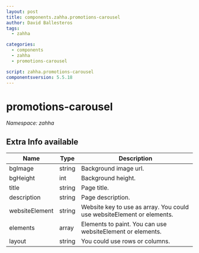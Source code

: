 ```yaml
---
layout: post
title: components.zahha.promotions-carousel
author: David Ballesteros
tags:
  - zahha

categories:
  - components
  - zahha
  - promotions-carousel

script: zahha.promotions-carousel
componentsversion: 5.5.18
---
```

# promotions-carousel

*Namespace: zahha*

## Extra Info available

| Name | Type | Description |
| --- | --- | --- |
| bgImage | string | Background image url. |
| bgHeight | int | Background height. |
| title | string | Page title. |
| description | string | Page description. |
| websiteElement | string | Website key to use as array. You could use websiteElement or elements. |
| elements | array | Elements to paint. You can use websiteElement or elements. |
| layout | string | You could use rows or columns. |
